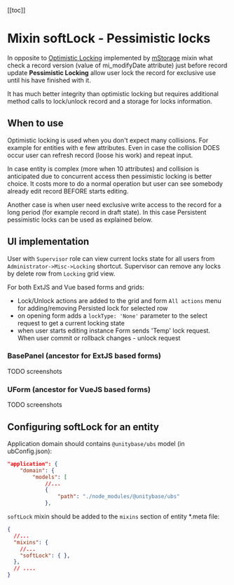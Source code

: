 [[toc]]

# Mixin softLock - Pessimistic locks

In opposite to [Optimistic Locking](tutorial-mixin_mstorage.html#optimistic-locking) implemented by 
[mStorage](tutorial-mixin_mstorage.html) mixin what check a record version (value of mi_modifyDate attribute)
just before record update **Pessimistic Locking** allow user lock the record for exclusive use until
his have finished with it.

It has much better integrity than optimistic locking but requires additional method calls to lock/unlock record and
a storage for locks information.

## When to use

Optimistic locking is used when you don't expect many collisions. For example for entities with e few attributes.
Even in case the collision DOES occur user can refresh record (loose his work) and repeat input.
 
In case entity is complex (more when 10 attributes) and collision is anticipated due to concurrent access then 
pessimistic locking is better choice. It costs more to do a normal operation but user can see somebody already edit
record BEFORE starts editing. 
   
Another case is when user need exclusive write access to the record for a long period (for example record in draft state).
In this case Persistent pessimistic locks can be used as explained below.

## UI implementation

User with `Supervisor` role can view current locks state for all users from `Administrator->Misc->Locking` shortcut.
Supervisor can remove any locks by delete row from `Locking` grid view.
  
For both ExtJS and Vue based forms and grids:
 - Lock/Unlock actions are added to the grid and form `All actions` menu for adding/removing Persisted lock for selected row
 - on opening form adds a `lockType: 'None'` parameter to the select request to get a current locking state    
 - when user starts editing instance Form sends 'Temp' lock request. When user commit or rollback changes - unlock request     

### BasePanel (ancestor for ExtJS based forms)

  TODO screenshots
    
### UForm (ancestor for VueJS based forms)

  TODO screenshots

## Configuring softLock for an entity

Application domain should contains `@unitybase/ubs` model (in ubConfig.json):  
```json
"application": {
    "domain": {
        "models": [
            //...
            {
                "path": "./node_modules/@unitybase/ubs"
            },
```

`softLock` mixin should be added to the `mixins` section of entity *.meta file:  
```json
{
  //...
  "mixins": {
    //...
    "softLock": { },
  },
  // ....  
}
```  


